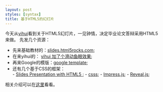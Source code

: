 ```yaml
---
layout: post
styles: [syntax]
title: 基于HTML5的幻灯片
---
```


今天从[yihui](http://yihui.name/cn/2011/11/html5-slides/ "HTML5")看到关于HTML5幻灯片，一见钟情，决定毕业论文答辩采用HTML5来做。
先发几个资源：   
- 先来基础教材的：[slides.html5rocks.com](http://slides.html5rocks.com/#landing-slide "HTML5");  
- 在来yihui的：		[yihui 加了个滑动鱼眼效果](http://slides.html5rocks.com/#landing-slide "HTML5");   
- 再来Google的模版：[google template](http://html5slides.googlecode.com/svn/trunk/template/index.html#1 "HTML5");
- 还有几个基于CSS的框架：  
		- [Slides Presentation with HTML5 ](https://github.com/briancavalier/slides "HTML5");
		- [csss](https://github.com/LeaVerou/CSSS "HTML5");
		- [Impress.js](http://www.oschina.net/p/impress-js "HTML5");
		- [Reveal.js](http://www.oschina.net/p/reveal-js "HTML5");
		
相关介绍可以在[这里](http://www.oschina.net/news/26182/6-best-html5-css3-ppt-tools)看看。